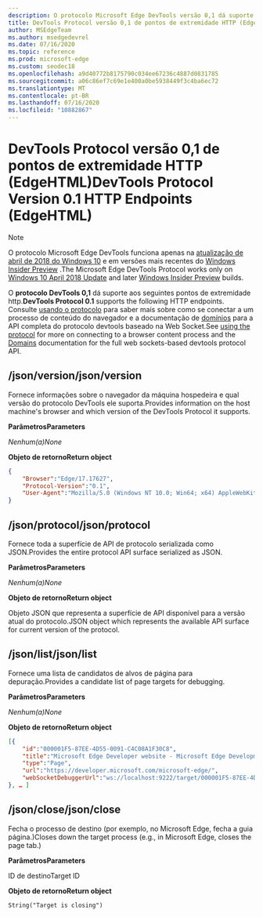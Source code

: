 ```yaml
---
description: O protocolo Microsoft Edge DevTools versão 0,1 dá suporte aos seguintes pontos de extremidade HTTP.
title: DevTools Protocol versão 0,1 de pontos de extremidade HTTP (EdgeHTML)
author: MSEdgeTeam
ms.author: msedgedevrel
ms.date: 07/16/2020
ms.topic: reference
ms.prod: microsoft-edge
ms.custom: seodec18
ms.openlocfilehash: a9d40772b8175790c034ee67236c4887d0831785
ms.sourcegitcommit: a06c86ef7c69e1e400a0be5938449f3c4ba6ec72
ms.translationtype: MT
ms.contentlocale: pt-BR
ms.lasthandoff: 07/16/2020
ms.locfileid: "10882867"
---
```

# <span data-ttu-id="6db6b-103">DevTools Protocol versão 0,1 de pontos de extremidade HTTP (EdgeHTML)</span><span class="sxs-lookup"><span data-stu-id="6db6b-103">DevTools Protocol Version 0.1 HTTP Endpoints (EdgeHTML)</span></span>  

> [!NOTE]
> <span data-ttu-id="6db6b-104">O protocolo Microsoft Edge DevTools funciona apenas na [atualização de abril de 2018 do Windows 10](https://blogs.windows.com/windowsexperience/2018/04/30/how-to-get-the-windows-10-april-2018-update/#5VXkQMU41CJzZPER.97) e em versões mais recentes do [Windows Insider Preview](https://insider.windows.com/en-us/getting-started/) .</span><span class="sxs-lookup"><span data-stu-id="6db6b-104">The Microsoft Edge DevTools Protocol works only on [Windows 10 April 2018 Update](https://blogs.windows.com/windowsexperience/2018/04/30/how-to-get-the-windows-10-april-2018-update/#5VXkQMU41CJzZPER.97) and later [Windows Insider Preview](https://insider.windows.com/en-us/getting-started/) builds.</span></span>

<span data-ttu-id="6db6b-105">O **protocolo DevTools 0,1** dá suporte aos seguintes pontos de extremidade http.</span><span class="sxs-lookup"><span data-stu-id="6db6b-105">**DevTools Protocol 0.1** supports the following HTTP endpoints.</span></span> <span data-ttu-id="6db6b-106">Consulte [usando o protocolo](../index.md#using-the-protocol) para saber mais sobre como se conectar a um processo de conteúdo do navegador e a documentação de [domínios](domains/index.md) para a API completa do protocolo devtools baseado na Web Socket.</span><span class="sxs-lookup"><span data-stu-id="6db6b-106">See [using the protocol](../index.md#using-the-protocol) for more on connecting to a browser content process and the [Domains](domains/index.md) documentation for the full web sockets-based devtools protocol API.</span></span>

## <span data-ttu-id="6db6b-107">/json/version</span><span class="sxs-lookup"><span data-stu-id="6db6b-107">/json/version</span></span>
<span data-ttu-id="6db6b-108">Fornece informações sobre o navegador da máquina hospedeira e qual versão do protocolo DevTools ele suporta.</span><span class="sxs-lookup"><span data-stu-id="6db6b-108">Provides information on the host machine's browser and which version of the DevTools Protocol it supports.</span></span>

**<span data-ttu-id="6db6b-109">Parâmetros</span><span class="sxs-lookup"><span data-stu-id="6db6b-109">Parameters</span></span>**

*<span data-ttu-id="6db6b-110">Nenhum(a)</span><span class="sxs-lookup"><span data-stu-id="6db6b-110">None</span></span>*

**<span data-ttu-id="6db6b-111">Objeto de retorno</span><span class="sxs-lookup"><span data-stu-id="6db6b-111">Return object</span></span>**

```json
{
    "Browser":"Edge/17.17627",
    "Protocol-Version":"0.1",
    "User-Agent":"Mozilla/5.0 (Windows NT 10.0; Win64; x64) AppleWebKit/537.36 (KHTML, like Gecko) Chrome/64.0.3282.140 Safari/537.36 Edge/17.17627"
}
```

## <span data-ttu-id="6db6b-112">/json/protocol</span><span class="sxs-lookup"><span data-stu-id="6db6b-112">/json/protocol</span></span>

<span data-ttu-id="6db6b-113">Fornece toda a superfície de API de protocolo serializada como JSON.</span><span class="sxs-lookup"><span data-stu-id="6db6b-113">Provides the entire protocol API surface serialized as JSON.</span></span>

**<span data-ttu-id="6db6b-114">Parâmetros</span><span class="sxs-lookup"><span data-stu-id="6db6b-114">Parameters</span></span>**

*<span data-ttu-id="6db6b-115">Nenhum(a)</span><span class="sxs-lookup"><span data-stu-id="6db6b-115">None</span></span>*

**<span data-ttu-id="6db6b-116">Objeto de retorno</span><span class="sxs-lookup"><span data-stu-id="6db6b-116">Return object</span></span>**

<span data-ttu-id="6db6b-117">Objeto JSON que representa a superfície de API disponível para a versão atual do protocolo.</span><span class="sxs-lookup"><span data-stu-id="6db6b-117">JSON object which represents the available API surface for current version of the protocol.</span></span>

## <span data-ttu-id="6db6b-118">/json/list</span><span class="sxs-lookup"><span data-stu-id="6db6b-118">/json/list</span></span>

<span data-ttu-id="6db6b-119">Fornece uma lista de candidatos de alvos de página para depuração.</span><span class="sxs-lookup"><span data-stu-id="6db6b-119">Provides a candidate list of page targets for debugging.</span></span>

**<span data-ttu-id="6db6b-120">Parâmetros</span><span class="sxs-lookup"><span data-stu-id="6db6b-120">Parameters</span></span>**

*<span data-ttu-id="6db6b-121">Nenhum(a)</span><span class="sxs-lookup"><span data-stu-id="6db6b-121">None</span></span>*

**<span data-ttu-id="6db6b-122">Objeto de retorno</span><span class="sxs-lookup"><span data-stu-id="6db6b-122">Return object</span></span>**

```json
[{
    "id":"000001F5-87EE-4D55-0091-C4C08A1F30C8",
    "title":"Microsoft Edge Developer website - Microsoft Edge Development",
    "type":"Page",
    "url":"https://developer.microsoft.com/microsoft-edge/",
    "webSocketDebuggerUrl":"ws://localhost:9222/target/000001F5-87EE-4D55-0091-C4C08A1F30C8"
}, … ]
```

## <span data-ttu-id="6db6b-123">/json/close</span><span class="sxs-lookup"><span data-stu-id="6db6b-123">/json/close</span></span>

<span data-ttu-id="6db6b-124">Fecha o processo de destino (por exemplo, no Microsoft Edge, fecha a guia página.)</span><span class="sxs-lookup"><span data-stu-id="6db6b-124">Closes down the target process (e.g., in Microsoft Edge, closes the page tab.)</span></span>

**<span data-ttu-id="6db6b-125">Parâmetros</span><span class="sxs-lookup"><span data-stu-id="6db6b-125">Parameters</span></span>**

<span data-ttu-id="6db6b-126">ID de destino</span><span class="sxs-lookup"><span data-stu-id="6db6b-126">Target ID</span></span> 

**<span data-ttu-id="6db6b-127">Objeto de retorno</span><span class="sxs-lookup"><span data-stu-id="6db6b-127">Return object</span></span>**

```
String("Target is closing")
```
